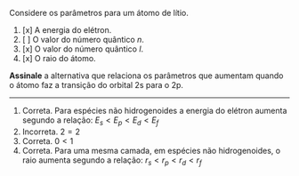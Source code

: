 Considere os parâmetros para um átomo de lítio.

1. [x] A energia do elétron.
2. [ ] O valor do número quântico $n$.
3. [x] O valor do número quântico $l$.
4. [x] O raio do átomo.

**Assinale** a alternativa que relaciona os parâmetros que aumentam quando o átomo faz a transição do orbital $\mathrm{2s}$ para o $\mathrm{2p}$.

---

1. Correta. Para espécies não hidrogenoides a energia do elétron aumenta segundo a relação: $E_{s}<E_{p}<E_{d}<E_{f}$
2. Incorreta. $2=2$
3. Correta. $0<1$
4. Correta. Para uma mesma camada, em espécies não hidrogenoides, o raio aumenta segundo a relação: $r_{s}<r_{p}<r_{d}<r_{f}$
